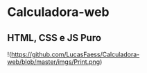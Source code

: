 # Calculadora-web
## HTML, CSS e JS Puro

!(https://github.com/LucasFaess/Calculadora-web/blob/master/imgs/Print.png)
